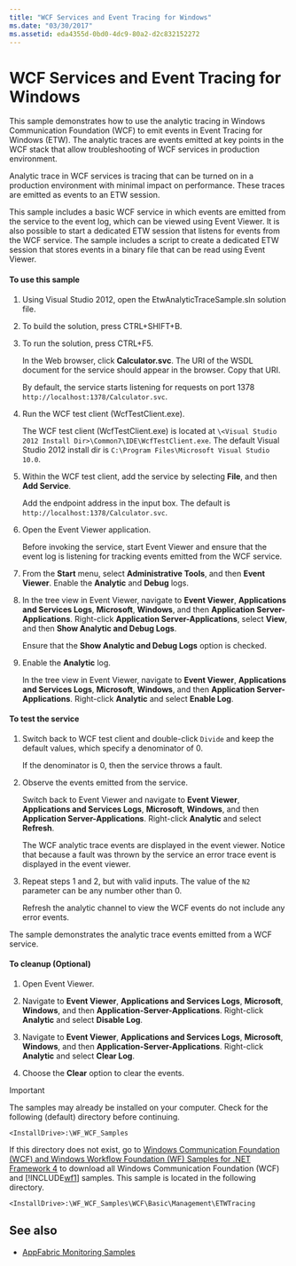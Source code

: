 ```yaml
---
title: "WCF Services and Event Tracing for Windows"
ms.date: "03/30/2017"
ms.assetid: eda4355d-0bd0-4dc9-80a2-d2c832152272
---
```

# WCF Services and Event Tracing for Windows
This sample demonstrates how to use the analytic tracing in Windows Communication Foundation (WCF) to emit events in Event Tracing for Windows (ETW). The analytic traces are events emitted at key points in the WCF stack that allow troubleshooting of WCF services in production environment.

 Analytic trace in WCF services is tracing that can be turned on in a production environment with minimal impact on performance. These traces are emitted as events to an ETW session.

 This sample includes a basic WCF service in which events are emitted from the service to the event log, which can be viewed using Event Viewer. It is also possible to start a dedicated ETW session that listens for events from the WCF service. The sample includes a script to create a dedicated ETW session that stores events in a binary file that can be read using Event Viewer.

#### To use this sample

1.  Using Visual Studio 2012, open the EtwAnalyticTraceSample.sln solution file.

2.  To build the solution, press CTRL+SHIFT+B.

3.  To run the solution, press CTRL+F5.

     In the Web browser, click **Calculator.svc**. The URI of the WSDL document for the service should appear in the browser. Copy that URI.

     By default, the service starts listening for requests on port 1378 `http://localhost:1378/Calculator.svc`.

4.  Run the WCF test client (WcfTestClient.exe).

     The WCF test client (WcfTestClient.exe) is located at `\<Visual Studio 2012 Install Dir>\Common7\IDE\WcfTestClient.exe`.  The default Visual Studio 2012 install dir is `C:\Program Files\Microsoft Visual Studio 10.0`.

5.  Within the WCF test client, add the service by selecting **File**, and then **Add Service**.

     Add the endpoint address in the input box. The default is `http://localhost:1378/Calculator.svc`.

6.  Open the Event Viewer application.

     Before invoking the service, start Event Viewer and ensure that the event log is listening for tracking events emitted from the WCF service.

7.  From the **Start** menu, select **Administrative Tools**, and then **Event Viewer**.  Enable the **Analytic** and **Debug** logs.

8.  In the tree view in Event Viewer, navigate to **Event Viewer**, **Applications and Services Logs**, **Microsoft**, **Windows**, and then **Application Server-Applications**. Right-click **Application Server-Applications**, select **View**, and then **Show Analytic and Debug Logs**.

     Ensure that the **Show Analytic and Debug Logs** option is checked.

9. Enable the **Analytic** log.

     In the tree view in Event Viewer, navigate to **Event Viewer**, **Applications and Services Logs**, **Microsoft**, **Windows**, and then **Application Server-Applications**. Right-click **Analytic** and select **Enable Log**.

#### To test the service

1.  Switch back to WCF test client and double-click `Divide` and keep the default values, which specify a denominator of 0.

     If the denominator is 0, then the service throws a fault.

2.  Observe the events emitted from the service.

     Switch back to Event Viewer and navigate to **Event Viewer**, **Applications and Services Logs**, **Microsoft**, **Windows**, and then **Application Server-Applications**. Right-click **Analytic** and select **Refresh**.

     The WCF analytic trace events are displayed in the event viewer. Notice that because a fault was thrown by the service an error trace event is displayed in the event viewer.

3.  Repeat steps 1 and 2, but with valid inputs. The value of the `N2` parameter can be any number other than 0.

     Refresh the analytic channel to view the WCF events do not include any error events.

 The sample demonstrates the analytic trace events emitted from a WCF service.

#### To cleanup (Optional)

1.  Open Event Viewer.

2.  Navigate to **Event Viewer**, **Applications and Services Logs**, **Microsoft**, **Windows**, and then **Application-Server-Applications**. Right-click **Analytic** and select **Disable Log**.

3.  Navigate to **Event Viewer**, **Applications and Services Logs**, **Microsoft**, **Windows**, and then **Application-Server-Applications**. Right-click **Analytic** and select **Clear Log**.

4.  Choose the **Clear** option to clear the events.

> [!IMPORTANT]
>  The samples may already be installed on your computer. Check for the following (default) directory before continuing.  
>   
>  `<InstallDrive>:\WF_WCF_Samples`  
>   
>  If this directory does not exist, go to [Windows Communication Foundation (WCF) and Windows Workflow Foundation (WF) Samples for .NET Framework 4](https://go.microsoft.com/fwlink/?LinkId=150780) to download all Windows Communication Foundation (WCF) and [!INCLUDE[wf1](../../../../includes/wf1-md.md)] samples. This sample is located in the following directory.  
>   
>  `<InstallDrive>:\WF_WCF_Samples\WCF\Basic\Management\ETWTracing`  
  
## See also
- [AppFabric Monitoring Samples](https://go.microsoft.com/fwlink/?LinkId=193959)
